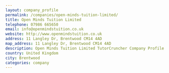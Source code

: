 ```yaml
---
layout: company_profile
permalink: /companies/open-minds-tuition-limited/
title: Open Minds Tuition Limited
telephone: 07986 665650
email: info@openmindstuition.co.uk
website: http://www.openmindstuition.co.uk
address: 11 Langley Dr, Brentwood CM14 4AD
map_address: 11 Langley Dr, Brentwood CM14 4AD
description: Open Minds Tuition Limited TutorCruncher Company Profile
country: United Kingdom
city: Brentwood
categories: company
---
```


